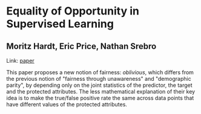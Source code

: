 Equality of Opportunity in Supervised Learning
==============================================

Moritz Hardt, Eric Price, Nathan Srebro
---------------------------------------

Link: [paper](http://ttic.uchicago.edu/~nati/Publications/HardtPriceSrebro2016.pdf)

This paper proposes a new notion of fairness: *oblivious*, which differs from the previous notion of "fairness through unawareness" and "demographic parity",
by depending only on the joint statistics of the predictor, the target and the protected attributes. The less mathematical explanation of their key idea is to make the true/false positive rate the same across data points that have different values of the protected attributes.
